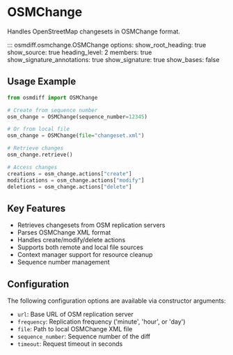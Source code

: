 # OSMChange

Handles OpenStreetMap changesets in OSMChange format.

::: osmdiff.osmchange.OSMChange
    options:
      show_root_heading: true
      show_source: true
      heading_level: 2
      members: true
      show_signature_annotations: true
      show_signature: true
      show_bases: false

## Usage Example

```python
from osmdiff import OSMChange

# Create from sequence number
osm_change = OSMChange(sequence_number=12345)

# Or from local file
osm_change = OSMChange(file="changeset.xml")

# Retrieve changes
osm_change.retrieve()

# Access changes
creations = osm_change.actions["create"]
modifications = osm_change.actions["modify"]
deletions = osm_change.actions["delete"]
```

## Key Features

- Retrieves changesets from OSM replication servers
- Parses OSMChange XML format
- Handles create/modify/delete actions
- Supports both remote and local file sources
- Context manager support for resource cleanup
- Sequence number management

## Configuration

The following configuration options are available via constructor arguments:

- `url`: Base URL of OSM replication server
- `frequency`: Replication frequency ('minute', 'hour', or 'day')
- `file`: Path to local OSMChange XML file  
- `sequence_number`: Sequence number of the diff
- `timeout`: Request timeout in seconds

